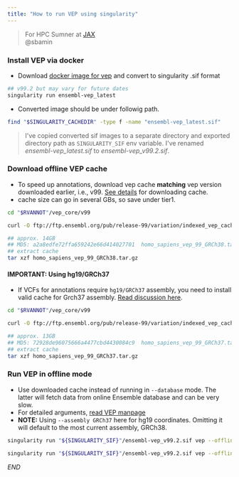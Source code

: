 ```yaml
---
title: "How to run VEP using singularity"
---
```


>For HPC Sumner at [JAX](https://jax.org)  
>@sbamin  

### Install VEP via docker

*   Download [docker image for vep](https://hub.docker.com/r/ensemblorg/ensembl-vep) and convert to singularity .sif format

```sh
## v99.2 but may vary for future dates
singularity run ensembl-vep_latest
```

*   Converted image should be under followig path.

```sh
find "$SINGULARITY_CACHEDIR" -type f -name "ensembl-vep_latest.sif"
```

>I've copied converted sif images to a separate directory and exported directory path as `SINGULARITY_SIF` env variable. I've renamed *ensembl-vep_latest.sif* to *ensembl-vep_v99.2.sif*.

### Download offline VEP cache

*   To speed up annotations, download vep cache **matching** vep version downloaded earlier, i.e., v99. [See details](https://useast.ensembl.org/info/docs/tools/vep/script/vep_cache.html) for downloading cache.
*   cache size can go in several GBs, so save under tier1.

```sh
cd "$RVANNOT"/vep_core/v99

curl -O ftp://ftp.ensembl.org/pub/release-99/variation/indexed_vep_cache/homo_sapiens_vep_99_GRCh38.tar.gz

## approx. 14GB
## MD5: a2a8edfe72ffa659242e66d414027701  homo_sapiens_vep_99_GRCh38.tar.gz
## extract cache
tar xzf homo_sapiens_vep_99_GRCh38.tar.gz
```

#### IMPORTANT: Using hg19/GRCh37

*   If VCFs for annotations require `hg19/GRCh37` assembly, you need to install valid cache for Grch37 assembly. [Read discussion here](https://github.com/Ensembl/ensembl-vep/issues/407).

```sh
cd "$RVANNOT"/vep_core/v99

curl -O ftp://ftp.ensembl.org/pub/release-99/variation/indexed_vep_cache/homo_sapiens_vep_99_GRCh37.tar.gz

## approx. 13GB
## MD5: 72928de96075666a4477cbd4430084c9  homo_sapiens_vep_99_GRCh37.tar.gz
## extract cache
tar xzf homo_sapiens_vep_99_GRCh37.tar.gz
```

### Run VEP in offline mode

* Use downloaded cache instead of running in `--database` mode. The latter will fetch data from online Ensemble database and can be very slow.
* For detailed arguments, [read VEP manpage](https://useast.ensembl.org/info/docs/tools/vep/script/vep_options.html)
*   **NOTE:** Using `--assembly GRCh37` here for hg19 coordinates. Omitting it will default to the most current assembly, GRCh38.

```sh
singularity run "${SINGULARITY_SIF}"/ensembl-vep_v99.2.sif vep --offline --dir_cache "${RVANNOT}/vep_core/v99" --species homo_sapiens --assembly GRCh37 --compress_output gzip -o ffe4bb51-e98a-41a7-a4e1-c3970386889c.consensus.20160830.somatic.snv_mnv.vep.vcf.gz -i /projects/verhaak-lab/ecdna/datasets/pcawg/dump/final_consensus_12oct/icgc/snv_mnv/ffe4bb51-e98a-41a7-a4e1-c3970386889c.consensus.20160830.somatic.snv_mnv.vcf.gz

singularity run "${SINGULARITY_SIF}"/ensembl-vep_v99.2.sif vep --offline --dir_cache "${RVANNOT}/vep_core/v99" --species homo_sapiens --assembly GRCh37 --compress_output gzip -o ffe4bb51-e98a-41a7-a4e1-c3970386889c.consensus.20161006.somatic.indel.vep.vcf.gz -offline -i /projects/verhaak-lab/ecdna/datasets/pcawg/dump/final_consensus_12oct/icgc/indel/ffe4bb51-e98a-41a7-a4e1-c3970386889c.consensus.20161006.somatic.indel.vcf.gz
```

_END_
